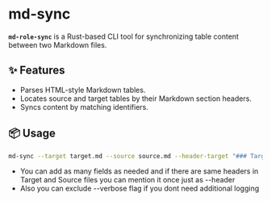 
# md-sync

**`md-role-sync`** is a Rust-based CLI tool for synchronizing table content between two Markdown files.

## ✨ Features

- Parses HTML-style Markdown tables.
- Locates source and target tables by their Markdown section headers.
- Syncs content by matching identifiers.

## 📦 Usage

```sh
md-sync --target target.md --source source.md --header-target "### Target Header {#anchor}" --header-source "### Source Header" --field "TargetField=SourceField" [--field "AnotherTarget=AnotherSource"] [--verbose]
```

- You can add as many fields as needed and if there are same headers in Target and Source files you can mention it once just as --header
- Also you can exclude --verbose flag if you dont need additional logging


